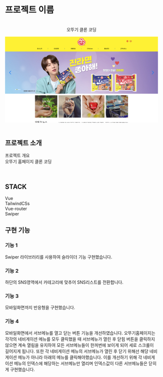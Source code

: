 

# 프로젝트 이름

<p align="center">
  <br>
  오뚜기 클론 코딩

![Broadcast Thumbnail](./public/ottugi.png)  
  <br>
</p>


## 프로젝트 소개

<p align="justify">
프로젝트 개요
<br>
오뚜기 홈페이지 클론 코딩
</p>

<br>

## STACK

Vue
<br>
TailwindCSs
<br>
Vue-router
<br>
Swiper

## 구현 기능

### 기능 1
Swiper 라이브러리를 사용하여 슬라이더 기능 구현했습니다.
### 기능 2
하단의 SNS영역에서 카테고리에 맞추어 SNS리스트를 전환합니다.
### 기능 3
모바일화면까지 반응형을 구현했습니다. 
### 기능 4
모바일화면에서 서브메뉴를 열고 닫는 버튼 기능을 개선하였습니다. 오뚜기홈페이지는 각각의 네비게이션 메뉴를 모두 클릭했을 때 서브메뉴가 열린 후 닫힘 버튼을 클릭하지 않으면 계속 열림을 유지하여 모든 서브메뉴들이 한꺼번에 보이게 되어 세로 스크롤이 길어지게 됩니다. 또한 각 네비게이션 메뉴의 서브메뉴가 열린 후 닫기 위해선 해당 네비게이션 메뉴가 아니라 아래의 메뉴를 클릭해야했습니다. 이를 개선하기 위해 각 네비게이션 메뉴의 인덱스에 해당하는 서브메뉴만 열리며 인덱스값이 다른 서브메뉴들은 닫히게 구현했습니다. 
<br>


<p align="justify">

</p>

<br>

